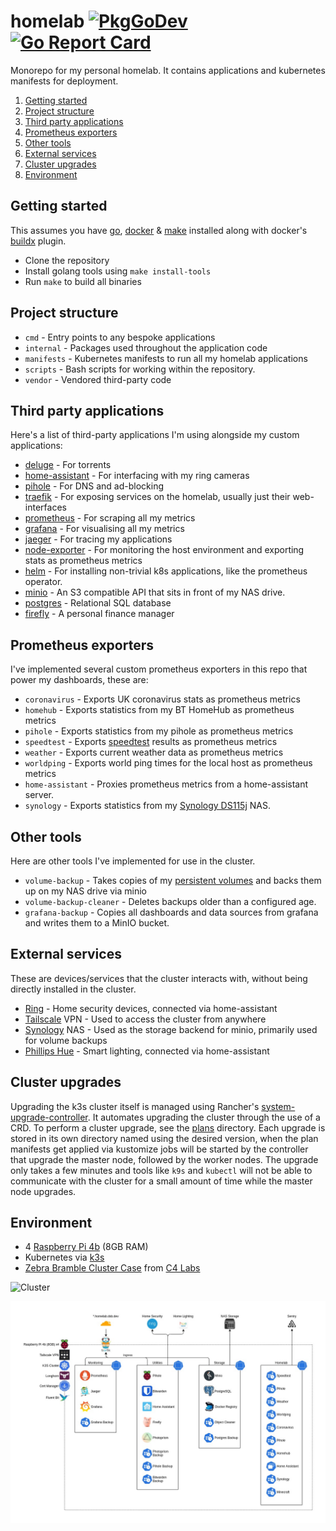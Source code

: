 # homelab [![PkgGoDev](https://pkg.go.dev/badge/github.com/davidsbond/homelab)](https://pkg.go.dev/github.com/davidsbond/homelab) [![Go Report Card](https://goreportcard.com/badge/github.com/davidsbond/homelab)](https://goreportcard.com/report/github.com/davidsbond/homelab)

Monorepo for my personal homelab. It contains applications and kubernetes manifests for deployment.

<!-- ToC start -->
   1. [Getting started](#getting-started)
   1. [Project structure](#project-structure)
   1. [Third party applications](#third-party-applications)
   1. [Prometheus exporters](#prometheus-exporters)
   1. [Other tools](#other-tools)
   1. [External services](#external-services)
   1. [Cluster upgrades](#cluster-upgrades)
   1. [Environment](#environment)
<!-- ToC end -->

## Getting started

This assumes you have [go](https://golang.org/), [docker](https://www.docker.com/) & [make](https://www.gnu.org/software/make/manual/make.html) 
installed along with docker's [buildx](https://docs.docker.com/buildx/working-with-buildx/) plugin.

* Clone the repository
* Install golang tools using `make install-tools`
* Run `make` to build all binaries

## Project structure

* `cmd` - Entry points to any bespoke applications
* `internal` - Packages used throughout the application code
* `manifests` - Kubernetes manifests to run all my homelab applications
* `scripts` - Bash scripts for working within the repository.
* `vendor` - Vendored third-party code

## Third party applications

Here's a list of third-party applications I'm using alongside my custom applications:

* [deluge](https://deluge-torrent.org/) - For torrents
* [home-assistant](https://www.home-assistant.io/) - For interfacing with my ring cameras
* [pihole](https://pi-hole.net/) - For DNS and ad-blocking
* [traefik](https://traefik.io/) - For exposing services on the homelab, usually just their web-interfaces
* [prometheus](https://prometheus.io/) - For scraping all my metrics
* [grafana](https://grafana.com/) - For visualising all my metrics
* [jaeger](https://www.jaegertracing.io/) - For tracing my applications
* [node-exporter](https://github.com/prometheus/node_exporter) - For monitoring the host environment and exporting stats as prometheus metrics
* [helm](https://helm.sh/) - For installing non-trivial k8s applications, like the prometheus operator.
* [minio](https://min.io/) - An S3 compatible API that sits in front of my NAS drive.
* [postgres](https://www.postgresql.org/) - Relational SQL database
* [firefly](https://www.firefly-iii.org/) - A personal finance manager

## Prometheus exporters

I've implemented several custom prometheus exporters in this repo that power my dashboards, these are:

* `coronavirus` - Exports UK coronavirus stats as prometheus metrics
* `homehub` - Exports statistics from my BT HomeHub as prometheus metrics
* `pihole` - Exports statistics from my pihole as prometheus metrics
* `speedtest` - Exports [speedtest](https://speedtest.net) results as prometheus metrics
* `weather` - Exports current weather data as prometheus metrics
* `worldping` - Exports world ping times for the local host as prometheus metrics
* `home-assistant` - Proxies prometheus metrics from a home-assistant server.
* `synology` - Exports statistics from my [Synology DS115j](https://www.amazon.co.uk/Synology-DS115j-1TB-Desktop-Unit/dp/B00O8LLQBY) NAS.

## Other tools

Here are other tools I've implemented for use in the cluster.

* `volume-backup` - Takes copies of my [persistent volumes](https://kubernetes.io/docs/concepts/storage/persistent-volumes/) and backs them up on my NAS drive via minio
* `volume-backup-cleaner` - Deletes backups older than a configured age.
* `grafana-backup` - Copies all dashboards and data sources from grafana and writes them to a MinIO bucket.

## External services

These are devices/services that the cluster interacts with, without being directly installed in the cluster.

* [Ring](https://ring.com/) - Home security devices, connected via home-assistant
* [Tailscale](https://tailscale.com/) VPN - Used to access the cluster from anywhere
* [Synology](https://www.synology.com/) NAS - Used as the storage backend for minio, primarily used for volume backups
* [Phillips Hue](https://www.philips-hue.com/en-gb) - Smart lighting, connected via home-assistant

## Cluster upgrades

Upgrading the k3s cluster itself is managed using Rancher's [system-upgrade-controller](https://github.com/rancher/system-upgrade-controller).
It automates upgrading the cluster through the use of a CRD. To perform a cluster upgrade, see the [plans](manifests/kube-system/system-upgrade-controller/plans)
directory. Each upgrade is stored in its own directory named using the desired version, when the plan manifests get applied
via kustomize jobs will be started by the controller that upgrade the master node, followed by the worker nodes. The upgrade only takes
a few minutes and tools like `k9s` and `kubectl` will not be able to communicate with the cluster for a small amount of time while
the master node upgrades.

## Environment

* 4 [Raspberry Pi 4b](https://www.raspberrypi.org/products/raspberry-pi-4-model-b/) (8GB RAM)
* Kubernetes via [k3s](https://k3s.io/)
* [Zebra Bramble Cluster Case](https://www.c4labs.com/product/zebra-bramble-case-raspberry-pi-3-b-color-and-stack-options/) from [C4 Labs](https://www.c4labs.com/)

![Cluster](img/cluster.jpg)

![Diagram](img/diagram.jpg)
